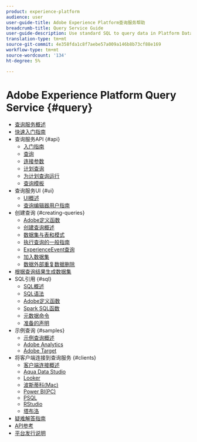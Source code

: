 ```yaml
---
product: experience-platform
audience: user
user-guide-title: Adobe Experience Platform查询服务帮助
breadcrumb-title: Query Service Guide
user-guide-description: Use standard SQL to query data in Platform Data Lake.
translation-type: tm+mt
source-git-commit: 4e358fda1c8f7aebe57a009a146b8b73cf88e169
workflow-type: tm+mt
source-wordcount: '134'
ht-degree: 5%

---
```



# Adobe Experience Platform Query Service {#query}

- [查询服务概述](home.md)
- [快速入门指南](quickstart.md)
- 查询服务API {#api}
   - [入门指南](api/getting-started.md)
   - [查询](api/queries.md)
   - [连接参数](api/connection-parameters.md)
   - [计划查询](api/scheduled-queries.md)
   - [为计划查询运行](api/runs-scheduled-queries.md)
   - [查询模板](api/query-templates.md)
- 查询服务UI {#ui}
   - [UI概述](ui/overview.md)
   - [查询编辑器用户指南](ui/user-guide.md)
- 创建查询 {#creating-queries}
   - [Adobe定义函数](creating-queries/using-adobe-defined-functions.md)
   - [创建查询概述](creating-queries/creating-queries.md)
   - [数据集与表和模式](creating-queries/datasets-and-tables.md)
   - [执行查询的一般指南](creating-queries/writing-queries.md)
   - [ExperienceEvent查询](creating-queries/experience-event-queries.md)
   - [加入数据集](creating-queries/joining-datasets.md)
   - [数据外部重复数据删除](creating-queries/deduplication.md)
- [根据查询结果生成数据集](creating-queries/create-datasets.md)
- SQL引用 {#sql}
   - [SQL概述](sql/overview.md)
   - [SQL语法](sql/syntax.md)
   - [Adobe定义函数](sql/adobe-defined-functions.md)
   - [Spark SQL函数](sql/spark-sql-functions.md)
   - [元数据命令](sql/metadata.md)
   - [准备的声明](sql/prepared-statements.md)
- 示例查询 {#samples}
   - [示例查询概述](sample-queries/overview.md)
   - [Adobe Analytics](sample-queries/adobe-analytics.md)
   - [Adobe Target](sample-queries/adobe-target.md)
- 将客户端连接到查询服务 {#clients}
   - [客户端连接概述](clients/overview.md)
   - [Aqua Data Studio](clients/aqua-data-studio.md)
   - [Looker](clients/looker.md)
   - [波斯蒂科(Mac)](clients/postico.md)
   - [Power BI(PC)](clients/power-bi.md)
   - [PSQL](clients/psql.md)
   - [RStudio](clients/rstudio.md)
   - [塔布洛](clients/tableau.md)
- [疑难解答指南](troubleshooting-guide.md)
- [API参考](https://www.adobe.io/apis/experienceplatform/home/api-reference.html#!acpdr/swagger-specs/qs-api.yaml)
- [平台发行说明](https://www.adobe.com/go/platform-release-notes-en)